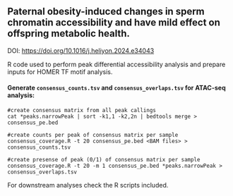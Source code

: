 ## Paternal obesity-induced changes in sperm chromatin accessibility and have mild effect on offspring metabolic health.
DOI: https://doi.org/10.1016/j.heliyon.2024.e34043 


R code used to perform peak differential accessibility analysis and prepare inputs for HOMER TF motif analysis.

#### Generate `consensus_counts.tsv` and `consensus_overlaps.tsv` for ATAC-seq analysis:

```
#create consensus matrix from all peak callings
cat *peaks.narrowPeak | sort -k1,1 -k2,2n | bedtools merge > consensus_pe.bed

#create counts per peak of consensus matrix per sample
consensus_coverage.R -t 20 consensus_pe.bed <BAM files> > consensus_counts.tsv

#create presense of peak (0/1) of consensus matrix per sample
consensus_coverage.R -t 20 -m 1 consensus_pe.bed *peaks.narrowPeak > consensus_overlaps.tsv
```

For downstream analyses check the R scripts included.
